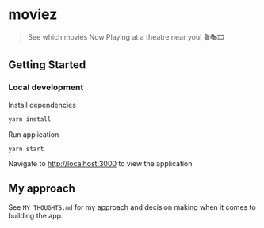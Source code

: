 # moviez

> See which movies Now Playing at a theatre near you! 🎬🎭🎞

## Getting Started

### Local development
Install dependencies
```bash
yarn install
```

Run application
```
yarn start
```

Navigate to [http://localhost:3000](http://localhost:3000) to view the application

## My approach

See `MY_THOUGHTS.md` for my approach and decision making when it comes to building the app.
